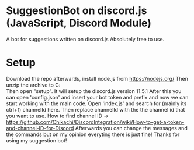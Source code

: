 # SuggestionBot on discord.js (JavaScript, Discord Module)
A bot for suggestions written on discord.js
Absolutely free to use.
# Setup
Download the repo afterwards, install node.js from https://nodejs.org/
Then unzip the archive to C:\
Then open "setup". It will setup the discord.js version 11.5.1
After this you can open 'config.json' and insert your bot token and prefix and now we can start working with the main code.
Open 'index.js' and search for (mainly its ctrl+f) channelId here. Then replace channelId with the the channel id that you want to use.
How to find channel ID -> https://github.com/Chikachi/DiscordIntegration/wiki/How-to-get-a-token-and-channel-ID-for-Discord
Afterwards you can change the messages and the commands but on my opinion everyting there is just fine!
Thanks for using my suggestion bot!
